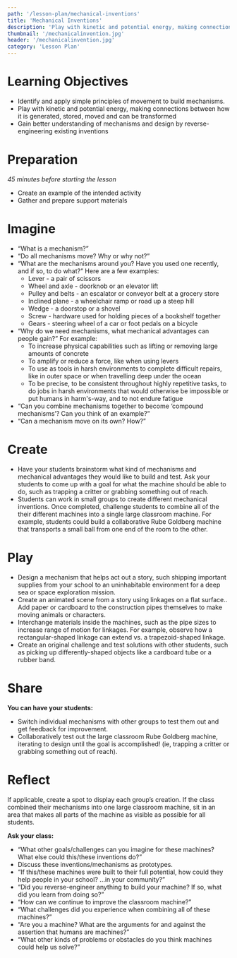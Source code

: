 ```yaml
---
path: '/lesson-plan/mechanical-inventions'
title: 'Mechanical Inventions'
description: 'Play with kinetic and potential energy, making connections between how it is generated, stored, moved and can be transformed'
thumbnail: '/mechanicalinvention.jpg'
header: '/mechanicalinvention.jpg'
category: 'Lesson Plan'
---
```


# Learning Objectives

* Identify and apply simple principles of movement to build mechanisms.
* Play with kinetic and potential energy, making connections between how it is generated, stored, moved and can be transformed
* Gain better understanding of mechanisms and design by reverse-engineering existing inventions


# Preparation

*45 minutes before starting the lesson*

* Create an example of the intended activity
* Gather and prepare support materials

# Imagine

* “What is a mechanism?”
* “Do all mechanisms move? Why or why not?”
* “What are the mechanisms around you? Have you used one recently, and if so, to do what?” Here are a few examples:
  * Lever - a pair of scissors
  * Wheel and axle - doorknob or an elevator lift
  * Pulley and belts - an escalator or conveyor belt at a grocery store
  * Inclined plane - a wheelchair ramp or road up a steep hill
  * Wedge - a doorstop or a shovel
  * Screw - hardware used for holding pieces of a bookshelf together
  * Gears - steering wheel of a car or foot pedals on a bicycle
* “Why do we need mechanisms, what mechanical advantages can people gain?” For example:
  * To increase physical capabilities such as lifting or removing large amounts of concrete   
  * To amplify or reduce a force, like when using levers
  * To use as tools in harsh environments to complete difficult repairs, like in outer space or when travelling deep under the ocean
  * To be precise, to be consistent throughout highly repetitive tasks, to do jobs in harsh environments that would otherwise be impossible or put humans in harm's-way, and to not endure fatigue
* “Can you combine mechanisms together to become ‘compound mechanisms’? Can you think of an example?”
* “Can a mechanism move on its own? How?”


# Create

<section component="thumbnails">
<section component="thumbnail" title="Make a Mechanical Arm" description="Make a collapsible grabber using an accordion linkage." image="/arm.jpg" path="/activity/make-a-mechanical-arm"></section>
<section component="thumbnail" title="Build a Mechanical Crane" description="Build an operational mechanical crane and control it with your hands." image="/crane.jpg" path="/activity/build-a-mechanical-crane"></section>
<section component="thumbnail" title="Build a Mechanical Claw" description="Make a 3 finger claw to grab objects from any direction moving a single straw." image="/claw.jpg" path="/activity/build-a-mechanical-claw"></section>
</section>

* Have your students brainstorm what kind of mechanisms and mechanical advantages they would like to build and test. Ask your students to come up with a goal for what the machine should be able to do, such as trapping a critter or grabbing something out of reach.
* Students can work in small groups to create different mechanical inventions. Once completed, challenge students to combine all of the their different machines into a single large classroom machine. For example, students could build a collaborative Rube Goldberg machine that transports a small ball from one end of the room to the other.

# Play

* Design a mechanism that helps act out a story, such shipping important supplies from your school to an uninhabitable environment for a deep sea or space exploration mission.
* Create an animated scene from a story using linkages on a flat surface.. Add paper or cardboard to the construction pipes themselves to make moving animals or characters.
* Interchange materials inside the machines, such as the pipe sizes to increase range of motion for linkages. For example, observe how a rectangular-shaped linkage can extend vs. a trapezoid-shaped linkage.
* Create an original challenge and test solutions with other students, such as picking up differently-shaped objects like a cardboard tube or a rubber band.


# Share

**You can have your students:**

* Switch individual mechanisms with other groups to test them out and get feedback for improvement.
* Collaboratively test out the large classroom Rube Goldberg machine, iterating to design until the goal is accomplished!  (ie, trapping a critter or grabbing something out of reach).


# Reflect

If applicable, create a spot to display each group’s creation. If the class combined their mechanisms into one large classroom machine, sit in an area that makes all parts of the machine as visible as possible for all students.

**Ask your class:**

* “What other goals/challenges can you imagine for these machines? What else could this/these inventions do?”
* Discuss these inventions/mechanisms as prototypes.
* “If this/these machines were built to their full potential, how could they help people in your school? ...in your community?”
* “Did you reverse-engineer anything to build your machine? If so, what did you learn from doing so?”
* “How can we continue to improve the classroom machine?”
* “What challenges did you experience when combining all of these machines?”
* “Are you a machine? What are the arguments for and against the assertion that humans are machines?”
* “What other kinds of problems or obstacles do you think machines could help us solve?”
